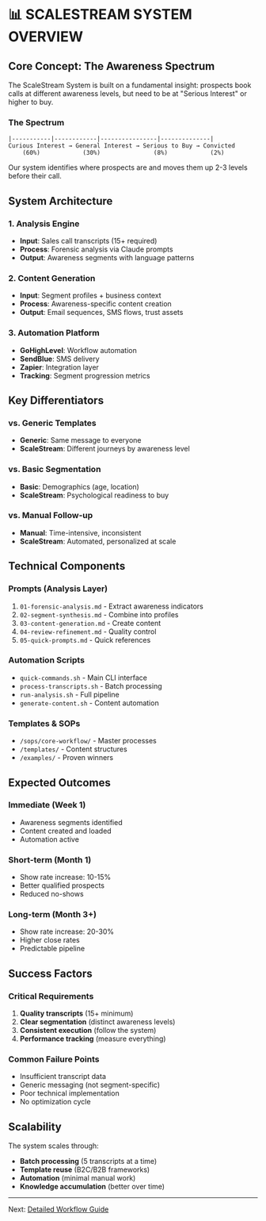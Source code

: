 # 📊 SCALESTREAM SYSTEM OVERVIEW

## Core Concept: The Awareness Spectrum

The ScaleStream System is built on a fundamental insight: prospects book calls at different awareness levels, but need to be at "Serious Interest" or higher to buy.

### The Spectrum
```
|-----------|------------|----------------|--------------|
Curious Interest → General Interest → Serious to Buy → Convicted
    (60%)            (30%)               (8%)            (2%)
```

Our system identifies where prospects are and moves them up 2-3 levels before their call.

## System Architecture

### 1. Analysis Engine
- **Input**: Sales call transcripts (15+ required)
- **Process**: Forensic analysis via Claude prompts
- **Output**: Awareness segments with language patterns

### 2. Content Generation
- **Input**: Segment profiles + business context
- **Process**: Awareness-specific content creation
- **Output**: Email sequences, SMS flows, trust assets

### 3. Automation Platform
- **GoHighLevel**: Workflow automation
- **SendBlue**: SMS delivery
- **Zapier**: Integration layer
- **Tracking**: Segment progression metrics

## Key Differentiators

### vs. Generic Templates
- **Generic**: Same message to everyone
- **ScaleStream**: Different journeys by awareness level

### vs. Basic Segmentation
- **Basic**: Demographics (age, location)
- **ScaleStream**: Psychological readiness to buy

### vs. Manual Follow-up
- **Manual**: Time-intensive, inconsistent
- **ScaleStream**: Automated, personalized at scale

## Technical Components

### Prompts (Analysis Layer)
1. `01-forensic-analysis.md` - Extract awareness indicators
2. `02-segment-synthesis.md` - Combine into profiles
3. `03-content-generation.md` - Create content
4. `04-review-refinement.md` - Quality control
5. `05-quick-prompts.md` - Quick references

### Automation Scripts
- `quick-commands.sh` - Main CLI interface
- `process-transcripts.sh` - Batch processing
- `run-analysis.sh` - Full pipeline
- `generate-content.sh` - Content automation

### Templates & SOPs
- `/sops/core-workflow/` - Master processes
- `/templates/` - Content structures
- `/examples/` - Proven winners

## Expected Outcomes

### Immediate (Week 1)
- Awareness segments identified
- Content created and loaded
- Automation active

### Short-term (Month 1)
- Show rate increase: 10-15%
- Better qualified prospects
- Reduced no-shows

### Long-term (Month 3+)
- Show rate increase: 20-30%
- Higher close rates
- Predictable pipeline

## Success Factors

### Critical Requirements
1. **Quality transcripts** (15+ minimum)
2. **Clear segmentation** (distinct awareness levels)
3. **Consistent execution** (follow the system)
4. **Performance tracking** (measure everything)

### Common Failure Points
- Insufficient transcript data
- Generic messaging (not segment-specific)
- Poor technical implementation
- No optimization cycle

## Scalability

The system scales through:
- **Batch processing** (5 transcripts at a time)
- **Template reuse** (B2C/B2B frameworks)
- **Automation** (minimal manual work)
- **Knowledge accumulation** (better over time)

---

Next: [Detailed Workflow Guide](./02-workflow-guide.md) 